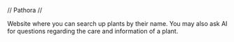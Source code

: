 // Pathora //

Website where you can search up plants by their name.
You may also ask AI for questions regarding the care and information of a plant.

